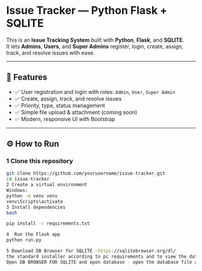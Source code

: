# Issue Tracker — Python Flask + SQLITE

This is an **Issue Tracking System** built with **Python**, **Flask**, and **SQLITE**.  
It lets **Admins**, **Users**, and **Super Admins** register, login, create, assign, track, and resolve issues with ease.

---

## 🚀 **Features**

- ✅ User registration and login with roles: `Admin`, `User`, `Super Admin`
- ✅ Create, assign, track, and resolve issues
- ✅ Priority, type, status management
- ✅ Simple file upload & attachment (coming soon)
- ✅ Modern, responsive UI with Bootstrap

---

## ⚙️ **How to Run**

### 1️ Clone this repository

```bash
git clone https://github.com/yourusername/issue-tracker.git
cd issue-tracker
2️ Create a virtual environment
Windows:
python -m venv venv
venv\Scripts\activate
3️ Install dependencies
bash

pip install -r requirements.txt

4  Run the Flask app
python run.py

5 Download DB Browser for SQLITE -https://sqlitebrowser.org/dl/
the standard installer according to pc requirements and to view the database
Open DB BROWSER FOR SQLITE and open database - open the database file and browse data to view tables from dropdown.